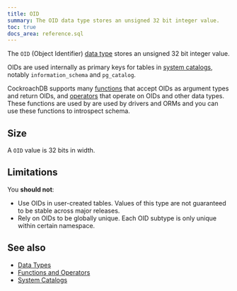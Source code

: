 ```yaml
---
title: OID
summary: The OID data type stores an unsigned 32 bit integer value.
toc: true
docs_area: reference.sql
---
```


The `OID` (Object Identifier) [data type](data-types.html) stores an unsigned 32 bit integer value.

OIDs are used internally as primary keys for tables in [system catalogs](system-catalogs.html), notably `information_schema` and `pg_catalog`.

CockroachDB supports many [functions](functions-and-operators.html#built-in-functions) that accept OIDs as argument types and return OIDs, and [operators](functions-and-operators.html#operators) that operate on OIDs and other data types. These functions are used by are used by drivers and ORMs and you can use these functions to introspect schema.

## Size

A `OID` value is 32 bits in width.

## Limitations

You **should not**:

- Use OIDs in user-created tables. Values of this type are not guaranteed to be stable across major releases.
- Rely on OIDs to be globally unique. Each OID subtype is only unique within certain namespace.

## See also

- [Data Types](data-types.html)
- [Functions and Operators](functions-and-operators.html)
- [System Catalogs](system-catalogs.html)
